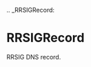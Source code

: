 [//]: # (THE CONTENT BELOW IS GENERATED. DO NOT EDIT.)
.. _RRSIGRecord:

# RRSIGRecord
[//]: # (ADD YOUR NOTES BELOW. THESE WILL BE PICKED EVERY TIME THE DOCS ARE REGENERATED. //end)

RRSIG DNS record.
